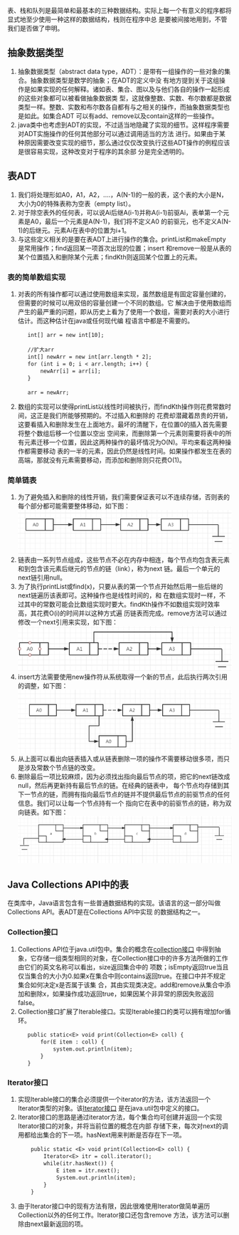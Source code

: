 表、栈和队列是最简单和最基本的三种数据结构。实际上每一个有意义的程序都将显式地至少使用一种这样的数据结构，栈则在程序中总
是要被间接地用到，不管我们是否做了申明。
## 抽象数据类型
1. 抽象数据类型（abstract data type，ADT）：是带有一组操作的一些对象的集合。抽象数据类型是数学的抽象；在ADT的定义中没
有地方提到关于这组操作是如果实现的任何解释。诸如表、集合、图以及与他们各自的操作一起形成的这些对象都可以被看做抽象数据类
型，这就像整数、实数、布尔数都是数据类型一样。整数、实数和布尔数各自都有与之相关的操作，而抽象数据类型也是如此。如集合ADT
可以有add、remove以及contain这样的一些操作。
1. java类中也考虑到ADT的实现，不过适当地隐藏了实现的细节。这样程序需要对ADT实施操作的任何其他部分可以通过调用适当的方法
进行。如果由于某种原因需要改变实现的细节，那么通过仅仅改变执行这些ADT操作的例程应该是很容易实现，这种改变对于程序的其余部
分是完全透明的。
## 表ADT
1. 我们将处理形如A0，A1，A2，....，A(N-1)的一般的表，这个表的大小是N，大小为0的特殊表称为空表（empty list）。
1. 对于除空表外的任何表，可以说Ai后继A(i-1)并称A(i-1)前驱Ai，表单第一个元素是A0，最后一个元素是A(N-1)，我们将不定义A0
的前驱元，也不定义A(N-1)的后继元。元素Ai在表中的位置为i+1。
1. 与这些定义相关的是要在表ADT上进行操作的集合。printList和makeEmpty是常用操作；find返回某一项首次出现的位置；insert
和remove一般是从表的某个位置插入和删除某个元素；findKth则返回某个位置上的元素。
### 表的简单数组实现
1. 对表的所有操作都可以通过使用数组来实现，虽然数组是有固定容量创建的，但需要的时候可以用双倍的容量创建一个不同的数组。它
解决由于使用数组而产生的最严重的问题，即从历史上看为了使用一个数组，需要对表的大小进行估计。而这种估计在java或任何现代编
程语言中都是不需要的。
    ```
       int[] arr = new int[10];
       
       //扩大arr
       int[] newArr = new int[arr.length * 2];
       for (int i = 0; i < arr.length; i++) {
           newArr[i] = arr[i];
       }
       
       arr = newArr;
    ```
1. 数组的实现可以使得printList以线性时间被执行，而findKth操作则花费常数时间，这正是我们所能够预期的。不过插入和删除的
花费却潜藏着昂贵的开销，这要看插入和删除发生在上面地方。最坏的清醒下，在位置0的插入首先需要将整个数组后移一个位置以空出
空间来，而删除第一个元素则需要将表中的所有元素迁移一个位置，因此这两种操作的最坏情况为O(N)。平均来看这两种操作都需要移动
表的一半的元素，因此仍然是线性时间。如果操作都发生在表的高端，那就没有元素需要移动，而添加和删除则只花费O(1)。
### 简单链表
1. 为了避免插入和删除的线性开销，我们需要保证表可以不连续存储，否则表的每个部分都可能需要整体移动，如下图：     
![img](./img/img.jpg)           
1. 链表由一系列节点组成，这些节点不必在内存中相连，每个节点均包含表元素和到包含该元素后继元的节点的链（link），称为next
链。最后一个单元的next链引用null。
1. 为了执行printList或find(x)，只要从表的第一个节点开始然后用一些后继的next链遍历该表即可。这种操作也是线性时间的，和
在数组实现时一样，不过其中的常数可能会比数组实现时要大。findKth操作不如数组实现时效率高，其花费O(i)的时间并以这种方式遍
历链表而完成。remove方法可以通过修改一个next引用来实现，如下图：       
![img](./img/img1.jpg)      
1. insert方法需要使用new操作符从系统取得一个新的节点，此后执行两次引用的调整，如下图：       
![img](./img/img2.jpg)        
1. 从上面可以看出向链表插入或从链表删除一项的操作不需要移动很多项，而只是涉及常数个节点链的改变。
1. 删除最后一项比较麻烦，因为必须找出指向最后节点的项，把它的next链改成null，然后再更新持有最后节点的链。在经典的链表中，
每个节点均存储到其下一节点的链，而拥有指向最后节点的链并不提供最后节点的前驱节点的任何信息。我们可以让每一个节点持有一个
指向它在表中的前驱节点的链，称为双向链表。如下图：           
![img](./img/img3.jpg)          
## Java Collections API中的表
在类库中，Java语言包含有一些普通数据结构的实现。该语言的这一部分叫做Collections API。表ADT是在Collections API中实现
的数据结构之一。
### Collection接口
1. Collections API位于java.util包中。集合的概念在[collection接口](../../java/org/lql/collections/Collection.java)
中得到抽象，它存储一组类型相同的对象，在Collection接口中的许多方法所做的工作由它们的英文名称可以看出，size返回集合中的
项数；isEmpty返回true当且仅当集合的大小为0.如果x在集合中则contains返回true。在接口中并不规定集合如何决定x是否属于该集
合，其由实现类决定。add和remove从集合中添加和删除x，如果操作成功返回true，如果因某个非异常的原因失败返回false。
1. Collection接口扩展了Iterable接口。实现Iterable接口的类可以拥有增加for循环。
    ```
       public static<E> void print(Collection<E> coll) {
           for(E item : coll) {
               system.out.println(item);
           }
       }
    ```
### Iterator接口
1. 实现Iterable接口的集合必须提供一个iterator的方法，该方法返回一个Iterator类型的对象。该[Iterator接口](../../java/org/lql/collections/Iterator.java)
是在java.util包中定义的接口。
1. Iterator接口的思路是通过iterator方法，每个集合均可创建并返回一个实现Iterator接口的对象，并将当前位置的概念在内部
存储下来，每次对next的调用都给出集合的下一项。hasNext用来判断是否存在下一项。
    ``` 
        public static <E> void print(Collection<E> coll) {
            Iterator<E> itr = coll.iterator();
            while(itr.hasNext()) {
                E item = itr.next();
                System.out.println(item);
            }
        }
    ```
1. 由于Iterator接口中的现有方法有限，因此很难使用Iterator做简单遍历Collection以外的任何工作。Iterator接口还包含remove
方法，该方法可以删除由next最新返回的项。